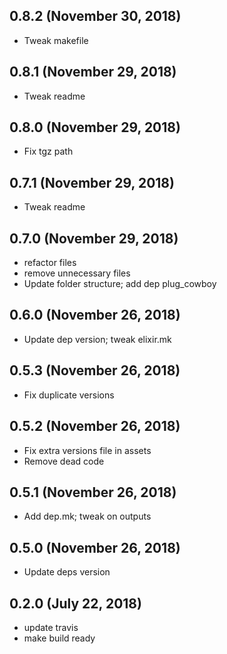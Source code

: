 ## 0.8.2 (November 30, 2018)
  - Tweak makefile

## 0.8.1 (November 29, 2018)
  - Tweak readme

## 0.8.0 (November 29, 2018)
  - Fix tgz path

## 0.7.1 (November 29, 2018)
  - Tweak readme

## 0.7.0 (November 29, 2018)
  - refactor files
  - remove unnecessary files
  - Update folder structure; add dep plug_cowboy

## 0.6.0 (November 26, 2018)
  - Update dep version; tweak elixir.mk

## 0.5.3 (November 26, 2018)
  - Fix duplicate versions

## 0.5.2 (November 26, 2018)
  - Fix extra versions file in assets
  - Remove dead code

## 0.5.1 (November 26, 2018)
  - Add dep.mk; tweak on outputs

## 0.5.0 (November 26, 2018)
  - Update deps version

## 0.2.0 (July 22, 2018)
  - update travis
  - make build ready
